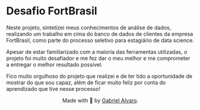 # Desafio FortBrasil

Neste projeto, sintetizei meus conhecimentos de análise de dados, realizando um trabalho em cima do banco de dados de clientes da empresa FortBrasil, como parte do processo seletivo para estagiário de data science. 

Apesar de estar familiarizado com a maioria das ferramentas utilizadas, o projeto foi muito desafiador e me fez dar o meu melhor e me comprometer a entregar o melhor resultado possível.

Fico muito orgulhoso do projeto que realizei e de ter tido a oportunidade de mostrar do que sou capaz, além de ficar muito feliz por conta do aprendizado que tive nesse processo!

<div align="center">
 
Made with 💖 by [Gabriel Alvaro](https://www.linkedin.com/in/lucas-passeli/).
 
</div>
